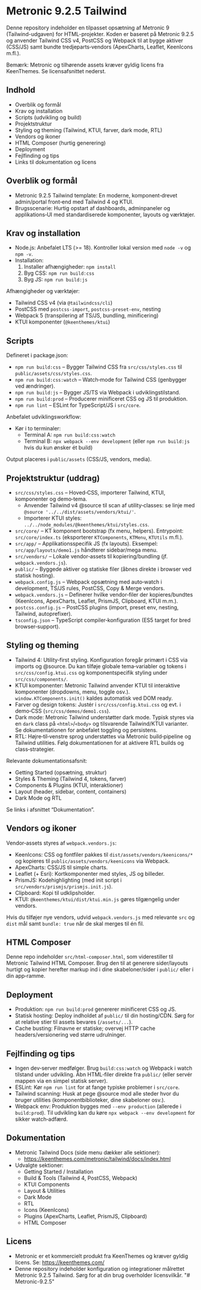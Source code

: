 # Metronic 9.2.5 Tailwind

Denne repository indeholder en tilpasset opsætning af Metronic 9 (Tailwind-udgaven) for HTML-projekter. Koden er baseret på Metronic 9.2.5 og anvender Tailwind CSS v4, PostCSS og Webpack til at bygge aktiver (CSS/JS) samt bundte tredjeparts‑vendors (ApexCharts, Leaflet, KeenIcons m.fl.).

Bemærk: Metronic og tilhørende assets kræver gyldig licens fra KeenThemes. Se licensafsnittet nederst.

## Indhold
- Overblik og formål
- Krav og installation
- Scripts (udvikling og build)
- Projektstruktur
- Styling og theming (Tailwind, KTUI, farver, dark mode, RTL)
- Vendors og ikoner
- HTML Composer (hurtig generering)
- Deployment
- Fejlfinding og tips
- Links til dokumentation og licens

## Overblik og formål
- Metronic 9.2.5 Tailwind template: En moderne, komponent‑drevet admin/portal front‑end med Tailwind 4 og KTUI.
- Brugsscenarie: Hurtig opstart af dashboards, adminpaneler og applikations‑UI med standardiserede komponenter, layouts og værktøjer.

## Krav og installation
- Node.js: Anbefalet LTS (>= 18). Kontroller lokal version med `node -v` og `npm -v`.
- Installation:
  1. Installer afhængigheder: `npm install`
  2. Byg CSS: `npm run build:css`
  3. Byg JS: `npm run build:js`

Afhængigheder og værktøjer:
- Tailwind CSS v4 (via `@tailwindcss/cli`)
- PostCSS med `postcss-import`, `postcss-preset-env`, nesting
- Webpack 5 (transpilering af TS/JS, bundling, minificering)
- KTUI komponenter (`@keenthemes/ktui`)

## Scripts
Defineret i package.json:
- `npm run build:css` – Bygger Tailwind CSS fra `src/css/styles.css` til `public/assets/css/styles.css`.
- `npm run build:css:watch` – Watch‑mode for Tailwind CSS (genbygger ved ændringer).
- `npm run build:js` – Bygger JS/TS via Webpack i udviklingstilstand.
- `npm run build:prod` – Producerer minificeret CSS og JS til produktion.
- `npm run lint` – ESLint for TypeScript/JS i `src/core`.

Anbefalet udviklingsworkflow:
- Kør i to terminaler:
  - Terminal A: `npm run build:css:watch`
  - Terminal B: `npx webpack --env development` (eller `npm run build:js` hvis du kun ønsker ét build)

Output placeres i `public/assets` (CSS/JS, vendors, media).

## Projektstruktur (uddrag)
- `src/css/styles.css` – Hoved‑CSS, importerer Tailwind, KTUI, komponenter og demo‑tema.
  - Anvender Tailwind v4 @source til scan af utility‑classes: se linje med `@source '../../dist/assets/vendors/ktui/'`.
  - Importerer KTUI styles: `../../node_modules/@keenthemes/ktui/styles.css`.
- `src/core/` – KT komponent bootstrap (fx menu, helpers). Entrypoint: `src/core/index.ts` (eksporterer `KTComponents`, `KTMenu`, `KTUtils` m.fl.).
- `src/app/` – Applikationsspecifik JS (fx layouts). Eksempel: `src/app/layouts/demo1.js` håndterer sidebar/mega menu.
- `src/vendors/` – Lokale vendor‑assets til kopiering/bundling (jf. `webpack.vendors.js`).
- `public/` – Byggede aktiver og statiske filer (åbnes direkte i browser ved statisk hosting).
- `webpack.config.js` – Webpack opsætning med auto‑watch i development, TS/JS rules, PostCSS, Copy & Merge vendors.
- `webpack.vendors.js` – Definerer hvilke vendor‑filer der kopieres/bundtes (KeenIcons, ApexCharts, Leaflet, PrismJS, Clipboard, KTUI m.m.).
- `postcss.config.js` – PostCSS plugins (import, preset env, nesting, Tailwind, autoprefixer).
- `tsconfig.json` – TypeScript compiler‑konfiguration (ES5 target for bred browser‑support).

## Styling og theming
- Tailwind 4: Utility‑first styling. Konfiguration foregår primært i CSS via imports og @source. Du kan tilføje globale tema‑variabler og tokens i `src/css/config.ktui.css` og komponentspecifik styling under `src/css/components/`.
- KTUI komponenter: Metronic Tailwind anvender KTUI til interaktive komponenter (dropdowns, menu, toggle osv.). `window.KTComponents.init()` kaldes automatisk ved DOM ready.
- Farver og design tokens: Justér i `src/css/config.ktui.css` og evt. i demo‑CSS (`src/css/demos/demo1.css`).
- Dark mode: Metronic Tailwind understøtter dark mode. Typisk styres via en `dark` class på `<html>`/`<body>` og tilsvarende Tailwind/KTUI varianter. Se dokumentationen for anbefalet toggling og persistens.
- RTL: Højre‑til‑venstre sprog understøttes via Metronic build‑pipeline og Tailwind utilities. Følg dokumentationen for at aktivere RTL builds og class‑strategier.

Relevante dokumentationsafsnit:
- Getting Started (opsætning, struktur)
- Styles & Theming (Tailwind 4, tokens, farver)
- Components & Plugins (KTUI, interaktioner)
- Layout (header, sidebar, content, containers)
- Dark Mode og RTL

Se links i afsnittet “Dokumentation”.

## Vendors og ikoner
Vendor‑assets styres af `webpack.vendors.js`:
- KeenIcons: CSS og fontfiler pakkes til `dist/assets/vendors/keenicons/*` og kopieres til `public/assets/vendors/keenicons` via Webpack.
- ApexCharts: CSS/JS til simple charts.
- Leaflet (+ Esri): Kortkomponenter med styles, JS og billeder.
- PrismJS: Kodehighlighting (med init script i `src/vendors/prismjs/prismjs.init.js`).
- Clipboard: Kopi til udklipsholder.
- KTUI: `@keenthemes/ktui/dist/ktui.min.js` gøres tilgængelig under vendors.

Hvis du tilføjer nye vendors, udvid `webpack.vendors.js` med relevante `src` og `dist` mål samt `bundle: true` når de skal merges til én fil.

## HTML Composer
Denne repo indeholder `src/html-composer.html`, som viderestiller til Metronic Tailwind HTML Composer. Brug den til at generere sider/layouts hurtigt og kopier herefter markup ind i dine skabeloner/sider i `public/` eller i din app‑ramme.

## Deployment
- Produktion: `npm run build:prod` genererer minificeret CSS og JS.
- Statisk hosting: Deploy indholdet af `public/` til din hosting/CDN. Sørg for at relative stier til assets bevares (`/assets/...`).
- Cache busting: Filnavne er statiske; overvej HTTP cache headers/versionering ved større udrulninger.

## Fejlfinding og tips
- Ingen dev‑server medfølger. Brug `build:css:watch` og Webpack i watch tilstand under udvikling. Åbn HTML‑filer direkte fra `public/` (eller servér mappen via en simpel statisk server).
- ESLint: Kør `npm run lint` for at fange typiske problemer i `src/core`.
- Tailwind scanning: Husk at pege @source mod alle steder hvor du bruger utilities (komponentbiblioteker, dine skabeloner osv.).
- Webpack env: Produktion bygges med `--env production` (allerede i `build:prod`). Til udvikling kan du køre `npx webpack --env development` for sikker watch‑adfærd.

## Dokumentation
- Metronic Tailwind Docs (side menu dækker alle sektioner):
  - https://keenthemes.com/metronic/tailwind/docs/index.html
- Udvalgte sektioner:
  - Getting Started / Installation
  - Build & Tools (Tailwind 4, PostCSS, Webpack)
  - KTUI Components
  - Layout & Utilities
  - Dark Mode
  - RTL
  - Icons (KeenIcons)
  - Plugins (ApexCharts, Leaflet, PrismJS, Clipboard)
  - HTML Composer

## Licens
- Metronic er et kommercielt produkt fra KeenThemes og kræver gyldig licens. Se: https://keenthemes.com/
- Denne repository indeholder konfiguration og integrationer målrettet Metronic 9.2.5 Tailwind. Sørg for at din brug overholder licensvilkår.
"# Metronic-9.2.5" 
